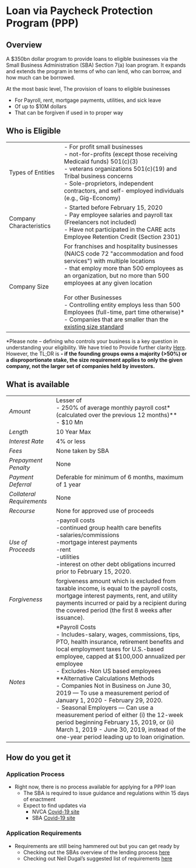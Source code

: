 
# Loan via Paycheck Protection Program (PPP)
## Overview
A $350bn dollar program to provide loans to eligible businesses via the Small Business Administration (SBA) Section 7(a) loan program. It expands and extends the program in terms of who can lend, who can borrow, and how much can be borrowed.

At the most basic level, The provision of loans to eligible businesses
- For Payroll, rent, mortgage payments, utilities, and sick leave
- Of up to $10M dollars
- That can be forgiven if used in to proper way

## Who is Eligible


|  |   |
| --- | --- |
| Types of Entities | - For profit small businesses <br/> - not-for-profits (except those receiving Medicaid funds) 501(c)(3) <br/> - veterans organizations 501(c)(19)  and Tribal business concerns <br/> - Sole-proprietors, independent contractors, and self- employed individuals (e.g., Gig-Economy)|
| Company Characteristics | - Started before February 15, 2020 <br/> - Pay employee salaries and payroll tax (Freelancers not included) <br/> - Have not participated in the CARE acts Employee Retention Credit (Section 2301)|
| Company Size | For franchises and hospitality businesses (NAICS code 72 &quot;accommodation and food services&quot;) with multiple locations <br/> - that employ more than 500 employees as an organization, but no more than 500 employees at any given location <br/> <br/> For other Businesses <br/> - Controlling entity employs less than 500 Employees (full-time, part time otherwise)* <br/>- Companies that are smaller than the [existing size standard](https://www.sba.gov/document/support--table-size-standards)|   |


*Please note – defining who controls your business is a key question in understanding your eligibility. We have tried to Provide further clarity [Here](A2-Affiliation_Control.md).
However, the TL;DR is
__- if the founding groups owns a majority (>50%) or a disproportionate stake, the size requirement applies to only the given company, not the larger set of companies held by investors.__


## What is available
|  |   |
| --- | --- |
| _Amount_ | Lesser of <br/> - 250% of average monthly payroll cost* (calculated over the previous 12 months)** <br/> - $10 Mn|
| _Length_ | 10 Year Max |
| _Interest Rate_ | 4%  or less |
| _Fees_ | None taken by SBA |
| _Prepayment Penalty_ | None |
| _Payment Deferral_ | Deferable for minimum of 6 months, maximum of 1 year |
| _Collateral Requirements_ | None |
| _Recourse_ | None for approved use of proceeds |
| _Use of Proceeds_ | -payroll costs <br/> -continued group health care benefits <br/> -salaries/commissions <br/> -mortgage interest payments <br/> -rent <br/> -utilities <br/> -interest on other debt obligations incurred prior to February 15, 2020.|
| _Forgiveness_ | forgiveness amount which is excluded from taxable income, is equal to the payroll costs, mortgage interest payments, rent, and utility payments incurred or paid by a recipient during the covered period  (the first 8 weeks after issuance). |
| _Notes_ | *Payroll Costs <br/> - Includes-salary, wages, commissions, tips, PTO, health insurance, retirement benefits and local employment taxes for U.S.-based employee, capped at $100,000 annualized per employee <br/> - Excludes-Non US based employees <br/> **Alternative Calculations Methods <br/> - Companies Not in Business on June 30, 2019 — To use a measurement period of January 1, 2020 - February 29, 2020. <br/> - Seasonal Employers — Can use a measurement period of either (i) the 12-week period beginning February 15, 2019, or (ii) March 1, 2019 - June 30, 2019, instead of the one-year period leading up to loan origination. |

## How do you get it
### Application Process
- Right now, there is no process available for applying for a PPP loan
	- The SBA is required to issue guidance and regulations within 15 days of enactment
	- Expect to find updates via
		- NVCA [Covid-19 site](https://nvca.org/nvca-response-to-covid-19/)
		- SBA [Covid-19 site](https://www.sba.gov/page/coronavirus-covid-19-small-business-guidance-loan-resources)

### Application Requirements
- Requirements are still being hammered out but you can get ready by
	- Checking out the SBAs overview of the lending process [here](https://www.sba.gov/funding-programs/loans)
	- Checking out Neil Dugal’s suggested list of requirements [here](https://www.notion.so/Get-Ready-aea15aa847dd48d9b24816cf3f8f04f0)
